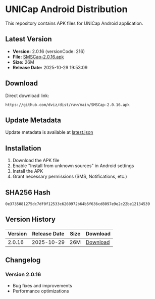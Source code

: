 # UNICap Android Distribution

This repository contains APK files for UNICap Android application.

## Latest Version

- **Version:** 2.0.16 (versionCode: 216)
- **File:** [SMSCap-2.0.16.apk](SMSCap-2.0.16.apk)
- **Size:** 26M
- **Release Date:** 2025-10-29 19:53:09

## Download

Direct download link:
```
https://github.com/dviz/dist/raw/main/SMSCap-2.0.16.apk
```

## Update Metadata

Update metadata is available at [latest.json](latest.json)

## Installation

1. Download the APK file
2. Enable "Install from unknown sources" in Android settings
3. Install the APK
4. Grant necessary permissions (SMS, Notifications, etc.)

## SHA256 Hash

```
0e3735081275dc7df0f12533c6260972b64b5f636cd8097e9e2c22be12134539
```

## Version History

| Version | Release Date | Size | Download |
|---------|--------------|------|----------|
| 2.0.16 | 2025-10-29 | 26M | [Download](SMSCap-2.0.16.apk) |

## Changelog

### Version 2.0.16
- Bug fixes and improvements
- Performance optimizations
